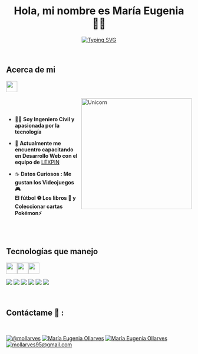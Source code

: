 <h1 align="center">Hola, mi nombre es María Eugenia 🙋‍♀️</h1>

<p align="center">
<a href="https://git.io/typing-svg"><img src="https://readme-typing-svg.demolab.com?font=Fira+Code&size=25&pause=1000&color=2AF73D&vCenter=true&random=false&width=435&lines=Bienvenido+a+mi+perfil+%F0%9F%A4%96%E2%9C%A8" alt="Typing SVG" /></a>
</p>

<br>
<h2>Acerca de mi</h2>

<img src="https://media.giphy.com/media/ObNTw8Uzwy6KQ/giphy.gif" width="30px">&nbsp;
<p align="left">

<img align="right" width=300px alt="Unicorn" src="https://c.tenor.com/GN73MKBawZYAAAAi/busy-cute.gif" />

<br><br>

- 👷‍♀ **Soy Ingeniero Civil y apasionada por la tecnología** <br>

- 🌱 **Actualmente me encuentro capacitando en Desarrollo Web con el equipo de** [LEXPIN](https://www.instagram.com/lexpinonline/) <br>

- ☕ **Datos Curiosos :   Me gustan los Videojuegos 🎮 <br> El fútbol ⚽ Los libros 📖 y Coleccionar cartas Pokémon⚡**

<br><br>

<h2>Tecnologías que manejo</h2>
<img src="https://media.giphy.com/media/iY8CRBdQXODJSCERIr/giphy.gif" width="30px"><img src="https://media.giphy.com/media/iY8CRBdQXODJSCERIr/giphy.gif" width="30px"><img src="https://media.giphy.com/media/iY8CRBdQXODJSCERIr/giphy.gif" width="30px">
<br>

<img src="https://img.icons8.com/color/48/000000/html-5--v1.png"/> <img src="https://img.icons8.com/color/48/000000/css3.png"/> <img src="https://img.icons8.com/color/48/000000/sass.png"/> <img src="https://img.icons8.com/color/48/000000/javascript--v1.png"/> <img src="https://img.icons8.com/office/48/000000/react.png"/> <img src="https://img.icons8.com/fluency/48/000000/wordpress.png"/>

<br>

## Contáctame 📲 :

<br>

[![@mollarves](https://img.icons8.com/fluency/48/000000/instagram-new.png "@mollarves")](https://www.instagram.com/mollarves/) [![María Eugenia Ollarves](https://img.icons8.com/fluency/48/000000/facebook.png "María Eugenia Ollarves")](https://www.facebook.com/profile.php?id=100035637588121) [![María Eugenia Ollarves](https://img.icons8.com/fluency/48/000000/linkedin.png "María Eugenia Ollarves")](https://www.linkedin.com/in/maría-eugenia-ollarves-1b009618b/) [![mollarves95@gmail.com](https://img.icons8.com/fluency/48/000000/apple-mail.png "@mollarves95@gmail.com")](mollarves95@gmail.com)

<br>




  
